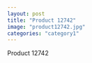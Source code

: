 ```yaml
---
layout: post
title: "Product 12742"
image: "product12742.jpg"
categories: "category1"
---
```

Product 12742

